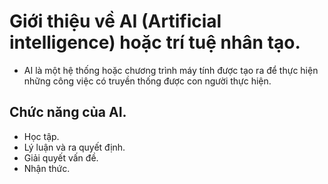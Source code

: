 # Giới thiệu về AI (Artificial intelligence) hoặc trí tuệ nhân tạo.
- AI là một hệ thống hoặc chương trình máy tính được tạo ra để thực hiện những công việc có truyền thống được con người thực hiện.

## Chức năng của AI.
- Học tập.
- Lý luận và ra quyết định.
- Giải quyết vấn đề.
- Nhận thức.